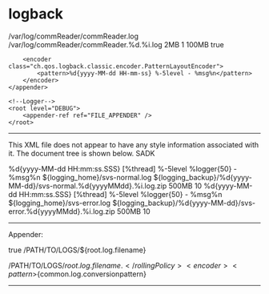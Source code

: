 # logback

<?xml version="1.0" encoding="UTF-8"?>
<configuration>
    <!--Appender-->
    <appender name="FILE_APPENDER" class="ch.qos.logback.core.rolling.RollingFileAppender">
        <file>/var/log/commReader/commReader.log</file>
        <rollingPolicy class="ch.qos.logback.core.rolling.SizeAndTimeBasedRollingPolicy">
            <fileNamePattern>/var/log/commReader/commReader.%d.%i.log</fileNamePattern>
            <maxFileSize>2MB</maxFileSize>
            <maxHistory>1</maxHistory>
            <totalSizeCap>100MB</totalSizeCap>
            <cleanHistoryOnStart>true</cleanHistoryOnStart>
        </rollingPolicy>

        <encoder class="ch.qos.logback.classic.encoder.PatternLayoutEncoder">
            <pattern>%d{yyyy-MM-dd HH-mm-ss} %-5level - %msg%n</pattern>
        </encoder>
    </appender>

    <!--Logger-->
    <root level="DEBUG">
        <appender-ref ref="FILE_APPENDER" />
    </root>

</configuration>

------------------------------------------------------------------------------------

This XML file does not appear to have any style information associated with it. The document tree is shown below.
<configuration debug="true" scan="true" scanPeriod="5 seconds">
<contextName>SADK</contextName>
<property name="logging_home" value="svsLogs"/>
<!--  svs api log path  -->
<property name="logging_backup" value="${logging_home}/backup"/>
<!--  svs api logbackup path  -->
<!--  svs api normal log  -->
<appender name="svsNormalAppender" class="ch.qos.logback.core.rolling.RollingFileAppender">
<!--  API LOG OFF
		<filter class="ch.qos.logback.classic.filter.LevelFilter">
			<level>INFO</level>
			<onMatch>DENY</onMatch>
			<onMismatch>DENY</onMismatch>
		</filter>
		  -->
<layout class="ch.qos.logback.classic.PatternLayout">
<pattern> %d{yyyy-MM-dd HH:mm:ss.SSS} [%thread] %-5level %logger{50} - %msg%n </pattern>
</layout>
<file>${logging_home}/svs-normal.log</file>
<rollingPolicy class="ch.qos.logback.core.rolling.SizeAndTimeBasedRollingPolicy">
<fileNamePattern> ${logging_backup}/%d{yyyy-MM-dd}/svs-normal.%d{yyyyMMdd}.%i.log.zip </fileNamePattern>
<maxFileSize>500MB</maxFileSize>
<maxHistory>10</maxHistory>
</rollingPolicy>
</appender>
<!--  svs api error log  -->
<appender name="svsErrorAppender" class="ch.qos.logback.core.rolling.RollingFileAppender">
<!--  API LOG OFF
    	<filter class="ch.qos.logback.classic.filter.LevelFilter">
    		<level>INFO</level>
			<onMatch>DENY</onMatch>
			<onMismatch>DENY</onMismatch>
		</filter>
		  -->
<layout class="ch.qos.logback.classic.PatternLayout">
<pattern> %d{yyyy-MM-dd HH:mm:ss.SSS} [%thread] %-5level %logger{50} - %msg%n </pattern>
</layout>
<file>${logging_home}/svs-error.log</file>
<rollingPolicy class="ch.qos.logback.core.rolling.SizeAndTimeBasedRollingPolicy">
<fileNamePattern> ${logging_backup}/%d{yyyy-MM-dd}/svs-error.%d{yyyyMMdd}.%i.log.zip </fileNamePattern>
<maxFileSize>500MB</maxFileSize>
<maxHistory>10</maxHistory>
</rollingPolicy>
</appender>
<appender name="normalAsyncAppender" class="ch.qos.logback.classic.AsyncAppender">
<appender-ref ref="svsNormalAppender"/>
</appender>
<appender name="errorAsyncAppender" class="ch.qos.logback.classic.AsyncAppender">
<appender-ref ref="svsErrorAppender"/>
</appender>
<!--  svs normal api  -->
<logger name="systemLogger" level="info" additivity="false">
<appender-ref ref="normalAsyncAppender"/>
</logger>
<!--  svs error api  -->
<logger name="errorLogger" level="info" additivity="false">
<appender-ref ref="errorAsyncAppender"/>
</logger>
</configuration>

----------------------------------------------------------------------------------------------

Appender:

<appender name="LOGFILE" class="ch.qos.logback.core.rolling.RollingFileAppender">
<prudent>true</prudent>
<file>/PATH/TO/LOGS/${root.log.filename}</file>
<rollingPolicy class="ch.qos.logback.core.rolling.TimeBasedRollingPolicy">

<fileNamePattern>/PATH/TO/LOGS/${root.log.filename}.%d{${common.log.file.date.pattern}}</fileNamePattern>
</rollingPolicy>
<encoder>
<pattern>${common.log.conversionpattern}</pattern>
</encoder>
</appender>

-------------------------------------------------------------------------------------


